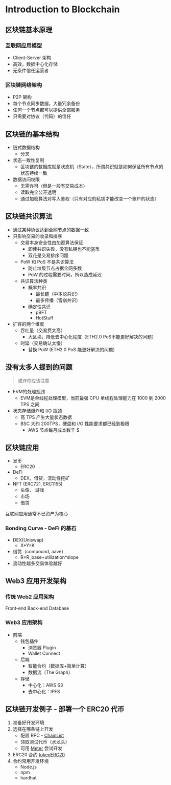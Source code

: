 # Introduction to Blockchain

## 区块链基本原理

### 互联网应用模型

- Client-Server 架构
- 高效，数据中心化存储
- 无条件信任运营者

### 区块链网络架构

- P2P 架构
- 每个节点同步数据，大量冗余备份
- 任何一个节点都可以提供全部服务
- 只需要对协议（代码）的信任

## 区块链的基本结构

- 链式数据结构
  - 分叉
- 状态一致性复制
  - 区块链的数据库就是状态机（State），所谓共识就是如何保证所有节点的状态持续一致
- 数据访问权限
  - 无需许可（但是一般有交易成本）
  - 读取完全公开透明
  - 通过加密算法对写入鉴权（只有对应的私钥才能改变一个账户的状态）

## 区块链共识算法

- 通过某种协议达到全网节点的数据一致
- 只影响交易的收录和排序
  - 交易本身安全性由加密算法保证
    - 即使共识失败，没有私钥也不能盗币
    - 双花是交易排序问题
  - PoW 和 PoS 不是共识算法
    - 防止垃圾节点占据全网多数
    - PoW 的过程需要时间，所以造成延迟
  - 共识算法种类
    - 概率共识
      - 最长链（中本聪共识）
      - 最多传播（雪崩共识）
    - 确定性共识
      - pBFT
      - HotStuff
- 扩容的两个维度
  - 吞吐量（交易费太高）
    - 大区块，降低去中心化程度（ETH2.0 PoS不能更好解决的问题）
  - 时延（交易确认太慢）
    - 替换 PoW (ETH2.0 PoS 能更好解决的问题)

## 没有太多人提到的问题

> 或许你应该注意

- EVM的处理瓶颈
  - EVM是单线程处理模型，当前最强 CPU 单线程处理能力在 1000 到 2000 TPS 之间
- 状态存储爆炸和 I/O 瓶颈
  - 高 TPS 产生大量状态数据
  - BSC 大约 200TPS，硬盘和 I/O 性能要求都已经到极限
    - AWS 节点每月成本数千 $

## 区块链应用

- 发币
  - ERC20
- DeFi
  - DEX，借贷，流动性挖矿
- NFT (ERC721, ERC1155)
  - 头像， 游戏
  - 市场
  - 借贷

互联网应用通常不已资产为核心

### Bonding Curve - DeFi 的基石

- DEX(Uniswap)
  - X*Y=K
- 借贷（compound, aave）
  - R=R_base+utilization*slope
- 流动性越多交易体验越好

## Web3 应用开发架构

### 传统 Web2 应用架构

Front-end Back-end Database

### Web3 应用架构

- 前端
  - 钱包插件
    - 浏览器 Plugin
    - Wallet Connect
  - 后端
    - 智能合约（数据库+简单计算）
    - 数据流（The Graph）
  - 存储
    - 中心化：AWS S3
    - 去中心化：IPFS

## 区块链开发例子 - 部署一个 ERC20 代币

1. 准备好开发环境
2. 选择在哪条链上开发
   - 配置 RPC - [ChainList](https://chainlist.org/)
   - 领取测试代币（水龙头）
   - 可用 [Meter](https://docs.meter.io/developer-documentation/introduction) 尝试开发
3. ERC20 合约
   [tokenERC20](https://github.com/meterio/tokenERC20)
4. 合约常用开发环境
   - Node.js
   - npm
   - hardhat
